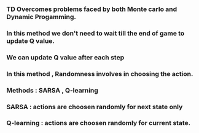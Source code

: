 ### TD Overcomes problems faced by both Monte carlo and Dynamic Progamming.
### In this method we don't need to wait till the end of game to update Q value.
### We can update Q value after each step
### In this method , Randomness involves in choosing the action.
### Methods : SARSA , Q-learning
### SARSA : actions are choosen randomly for next state only
### Q-learning : actions are choosen randomly for current state.

